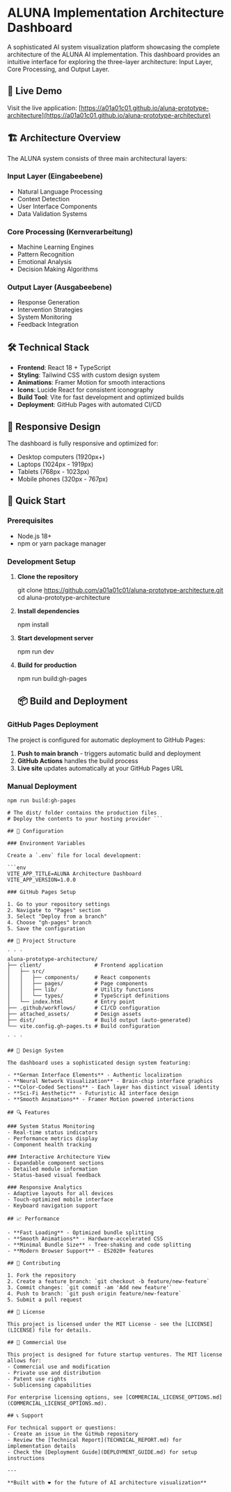 # ALUNA Implementation Architecture Dashboard

A sophisticated AI system visualization platform showcasing the complete architecture of the ALUNA AI implementation. This dashboard provides an intuitive interface for exploring the three-layer architecture: Input Layer, Core Processing, and Output Layer.

## 🚀 Live Demo

Visit the live application: [https://a01a01c01.github.io/aluna-prototype-architecture](https://a01a01c01.github.io/aluna-prototype-architecture)

## 🏗️ Architecture Overview

The ALUNA system consists of three main architectural layers:

### Input Layer (Eingabeebene)
- Natural Language Processing
- Context Detection
- User Interface Components
- Data Validation Systems

### Core Processing (Kernverarbeitung)
- Machine Learning Engines
- Pattern Recognition
- Emotional Analysis
- Decision Making Algorithms

### Output Layer (Ausgabeebene)
- Response Generation
- Intervention Strategies
- System Monitoring
- Feedback Integration

## 🛠️ Technical Stack

- **Frontend**: React 18 + TypeScript
- **Styling**: Tailwind CSS with custom design system
- **Animations**: Framer Motion for smooth interactions
- **Icons**: Lucide React for consistent iconography
- **Build Tool**: Vite for fast development and optimized builds
- **Deployment**: GitHub Pages with automated CI/CD

## 📱 Responsive Design

The dashboard is fully responsive and optimized for:
- Desktop computers (1920px+)
- Laptops (1024px - 1919px)
- Tablets (768px - 1023px)
- Mobile phones (320px - 767px)

## 🚀 Quick Start

### Prerequisites
- Node.js 18+ 
- npm or yarn package manager

### Development Setup

1. **Clone the repository**
   
   git clone https://github.com/a01a01c01/aluna-prototype-architecture.git
   cd aluna-prototype-architecture

2. **Install dependencies**
   
   npm install

3. **Start development server**
   
   npm run dev

4. **Build for production**
   
   npm run build:gh-pages

   ## 📦 Build and Deployment

### GitHub Pages Deployment

The project is configured for automatic deployment to GitHub Pages:

1. **Push to main branch** - triggers automatic build and deployment
2. **GitHub Actions** handles the build process
3. **Live site** updates automatically at your GitHub Pages URL

### Manual Deployment

```# Build the project
npm run build:gh-pages

# The dist/ folder contains the production files
# Deploy the contents to your hosting provider ```

## 🔧 Configuration

### Environment Variables

Create a `.env` file for local development:

```env
VITE_APP_TITLE=ALUNA Architecture Dashboard
VITE_APP_VERSION=1.0.0

### GitHub Pages Setup

1. Go to your repository settings
2. Navigate to "Pages" section
3. Select "Deploy from a branch"
4. Choose "gh-pages" branch
5. Save the configuration

## 📁 Project Structure

` ` `
aluna-prototype-architecture/
├── client/                 # Frontend application
│   ├── src/
│   │   ├── components/     # React components
│   │   ├── pages/          # Page components
│   │   ├── lib/            # Utility functions
│   │   └── types/          # TypeScript definitions
│   └── index.html          # Entry point
├── .github/workflows/      # CI/CD configuration
├── attached_assets/        # Design assets
├── dist/                   # Build output (auto-generated)
└── vite.config.gh-pages.ts # Build configuration

` ` `

## 🎨 Design System

The dashboard uses a sophisticated design system featuring:

- **German Interface Elements** - Authentic localization
- **Neural Network Visualization** - Brain-chip interface graphics
- **Color-Coded Sections** - Each layer has distinct visual identity
- **Sci-Fi Aesthetic** - Futuristic AI interface design
- **Smooth Animations** - Framer Motion powered interactions

## 🔍 Features

### System Status Monitoring
- Real-time status indicators
- Performance metrics display
- Component health tracking

### Interactive Architecture View
- Expandable component sections
- Detailed module information
- Status-based visual feedback

### Responsive Analytics
- Adaptive layouts for all devices
- Touch-optimized mobile interface
- Keyboard navigation support

## 📈 Performance

- **Fast Loading** - Optimized bundle splitting
- **Smooth Animations** - Hardware-accelerated CSS
- **Minimal Bundle Size** - Tree-shaking and code splitting
- **Modern Browser Support** - ES2020+ features

## 🤝 Contributing

1. Fork the repository
2. Create a feature branch: `git checkout -b feature/new-feature`
3. Commit changes: `git commit -am 'Add new feature'`
4. Push to branch: `git push origin feature/new-feature`
5. Submit a pull request

## 📄 License

This project is licensed under the MIT License - see the [LICENSE](LICENSE) file for details.

## 🏢 Commercial Use

This project is designed for future startup ventures. The MIT license allows for:
- Commercial use and modification
- Private use and distribution
- Patent use rights
- Sublicensing capabilities

For enterprise licensing options, see [COMMERCIAL_LICENSE_OPTIONS.md](COMMERCIAL_LICENSE_OPTIONS.md).

## 📞 Support

For technical support or questions:
- Create an issue in the GitHub repository
- Review the [Technical Report](TECHNICAL_REPORT.md) for implementation details
- Check the [Deployment Guide](DEPLOYMENT_GUIDE.md) for setup instructions

---

**Built with ❤️ for the future of AI architecture visualization**
